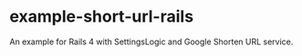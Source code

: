 example-short-url-rails
=======================

An example for Rails 4 with SettingsLogic and Google Shorten URL service.
